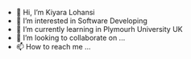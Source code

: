 - 👋 Hi, I’m Kiyara Lohansi
- 👀 I’m interested in Software Developing
- 🌱 I’m currently learning in Plymourh University UK
- 💞️ I’m looking to collaborate on ...
- 📫 How to reach me ...

<!---
kiyaa28/kiyaa28 is a ✨ special ✨ repository because its `README.md` (this file) appears on your GitHub profile.
You can click the Preview link to take a look at your changes.
--->
